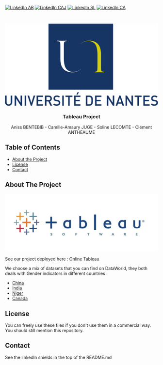 <!-- PROJECT SHIELDS -->
[![LinkedIn AB][linkedin-shield]][linkedin-url-1]
[![LinkedIn CAJ][linkedin-shield]][linkedin-url-2]
[![LinkedIn SL][linkedin-shield]][linkedin-url-3]
[![LinkedIn CA][linkedin-shield]][linkedin-url-4]



<!-- PROJECT LOGO -->
<br />
<p align="center">
  <a href="https://github.com/camilleAmaury/TableauProject.git">
    <img src="images/logo.png" alt="Logo">
  </a>

  <h3 align="center">Tableau Project</h3>

  <p align="center">
    Aniss BENTEBIB - Camille-Amaury JUGE - Soline LECOMTE - Clément ANTHEAUME
  </p>
</p>



<!-- TABLE OF CONTENTS -->
## Table of Contents <a name="head-page"></a>

* [About the Project](#about-the-project)
* [License](#license)
* [Contact](#contact)



<!-- ABOUT THE PROJECT -->
## About The Project

[![Tableau][product-screenshot]](https://www.tableau.com/)

See our project deployed here : [Online Tableau](https://eu-west-1a.online.tableau.com/t/interactionandapplications/views/InteractionAndApplications/Welcome?:origin=card_share_link&:embed=n)

We choose a mix of datasets that you can find on DataWorld, they both deals with Gender indicators in different countries :
- [China](https://data.world/hdx/04c0f40c-b7ad-4a81-8693-4046b7f28252)
- [India](https://data.world/hdx/a96ff63c-dec9-4b8d-90f8-587e3ba1a3d7)
- [Niger](https://data.world/hdx/079b3444-3bba-4ade-976b-e51f9cdf0917)
- [Canada](https://data.world/hdx/1234bf2f-9c57-4200-9277-94c0ba919d3d)


<!-- LICENSE -->
## License

You can freely use these files if you don't use them in a commercial way.
You should still mention this repository.


<!-- CONTACT -->
## Contact

See the linkedIn shields in the top of the README.md


<!-- MARKDOWN LINKS & IMAGES -->
[linkedin-shield]: https://img.shields.io/badge/-LinkedIn-black.svg?style=flat-square&logo=linkedin&colorB=555
[linkedin-url-1]: https://www.linkedin.com/in/aniss-bentebib-a449a8155/
[linkedin-url-2]: https://www.linkedin.com/in/camille-amaury-juge/
[linkedin-url-3]: https://www.linkedin.com/in/soline-lecomte-4babb9159/
[linkedin-url-4]: https://www.linkedin.com/in/cl%C3%A9ment-antheaume-9266a1171/
[product-screenshot]: images/tableau.jpg